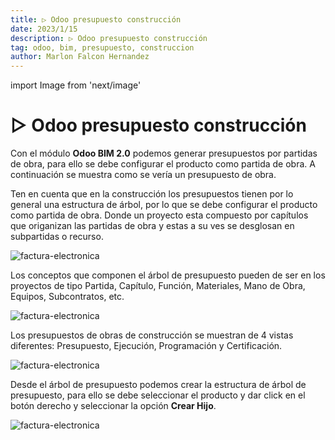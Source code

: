 ```yaml
---
title: ▷ Odoo presupuesto construcción
date: 2023/1/15
description: ▷ Odoo presupuesto construcción
tag: odoo, bim, presupuesto, construccion
author: Marlon Falcon Hernandez
---
```

import Image from 'next/image'

# ▷ Odoo presupuesto construcción

Con el módulo **Odoo BIM 2.0** podemos generar presupuestos por partidas de obra, para ello se debe configurar el producto como partida de obra. A continuación se muestra como se vería un presupuesto de obra.

Ten en cuenta que en la construcción los presupuestos tienen por lo general una estructura de árbol, por lo que se debe configurar el producto como partida de obra. Donde un proyecto esta compuesto por capítulos que origanizan las partidas de obra y estas a su ves se desglosan en subpartidas o recurso.

<Image
  src="/images/posts/odoo-bim-presupuesto-01.png"
  alt="factura-electronica"
  width={1783}
  height={853}
  priority
  className="next-image"
/>

Los conceptos que componen el árbol de presupuesto pueden de ser en los proyectos de tipo Partida, Capítulo, Función, Materiales, Mano de Obra, Equipos, Subcontratos, etc.

<Image
  src="/images/posts/odoo-bim-presupuesto-02.png"
  alt="factura-electronica"
  width={1778}
  height={844}
  priority
  className="next-image"
/>

Los presupuestos de obras de construcción se muestran de 4 vistas diferentes: Presupuesto, Ejecución, Programación y Certificación.

<Image
  src="/images/posts/odoo-bim-presupuesto-03.png"
  alt="factura-electronica"
  width={1774}
  height={850}
  priority
  className="next-image"
/>

Desde el árbol de presupuesto podemos crear la estructura de árbol de presupuesto, para ello se debe seleccionar el producto y dar click en el botón derecho y seleccionar la opción **Crear Hijo**.

<Image
  src="/images/posts/odoo-bim-presupuesto-04.png"
  alt="factura-electronica"
  width={1783}
  height={853}
  priority
  className="next-image"
/>